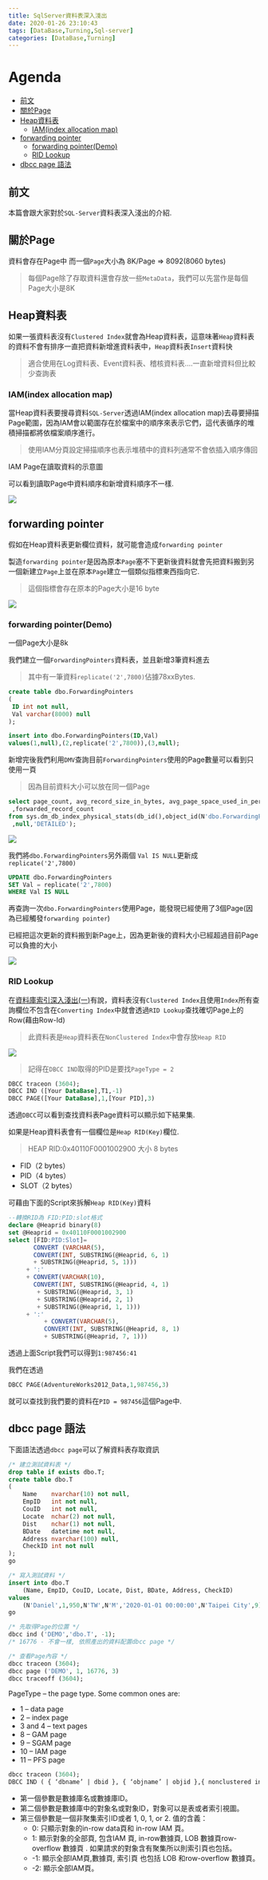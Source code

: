 ```yaml
---
title: SqlServer資料表深入淺出
date: 2020-01-26 23:10:43
tags: [DataBase,Turning,Sql-server]
categories: [DataBase,Turning]
---
```

# Agenda<!-- omit in toc -->
- [前文](#%e5%89%8d%e6%96%87)
- [關於Page](#%e9%97%9c%e6%96%bcpage)
- [Heap資料表](#heap%e8%b3%87%e6%96%99%e8%a1%a8)
  - [IAM(index allocation map)](#iamindex-allocation-map)
- [forwarding pointer](#forwarding-pointer)
  - [forwarding pointer(Demo)](#forwarding-pointerdemo)
  - [RID Lookup](#rid-lookup)
- [dbcc page 語法](#dbcc-page-%e8%aa%9e%e6%b3%95)

## 前文

本篇會跟大家對於`SQL-Server`資料表深入淺出的介紹.

## 關於Page

資料會存在Page中
而一個`Page`大小為 8K/Page => 8092(8060 bytes)

> 每個Page除了存取資料還會存放一些`MetaData`，我們可以先當作是每個Page大小是8K

## Heap資料表

如果一張資料表沒有`Clustered Index`就會為Heap資料表，這意味著`Heap`資料表的資料不會有排序一直把資料新增進資料表中，`Heap`資料表`Insert`資料快

> 適合使用在Log資料表、Event資料表、稽核資料表....一直新增資料但比較少查詢表

### IAM(index allocation map)

當Heap資料表要搜尋資料`SQL-Server`透過IAM(index allocation map)去尋要掃描Page範圍，因為IAM會以範圍存在於檔案中的順序來表示它們，這代表循序的堆積掃描都將依檔案順序進行。

> 使用IAM分頁設定掃描順序也表示堆積中的資料列通常不會依插入順序傳回

IAM Page在讀取資料的示意圖

可以看到讀取Page中資料順序和新增資料順序不一樣.

![](https://i.imgur.com/Qw8Kx1q.png)

## forwarding pointer

假如在Heap資料表更新欄位資料，就可能會造成`forwarding pointer`

製造`forwarding pointer`是因為原本`Page`塞不下更新後資料就會先把資料搬到另一個新建立`Page`上並在原本`Page`建立一個類似指標東西指向它.

> 這個指標會存在原本的Page大小是16 byte

![](https://i.imgur.com/5drfCFZ.png)

### forwarding pointer(Demo)

一個Page大小是8k

我們建立一個`ForwardingPointers`資料表，並且新增3筆資料進去

> 其中有一筆資料`replicate('2',7800)`佔據78xxBytes.

```sql
create table dbo.ForwardingPointers
(
 ID int not null,
 Val varchar(8000) null
);

insert into dbo.ForwardingPointers(ID,Val)
values(1,null),(2,replicate('2',7800)),(3,null);
```

新增完後我們利用`DMV`查詢目前`ForwardingPointers`使用的Page數量可以看到只使用一頁

> 因為目前資料大小可以放在同一個Page

```sql
select page_count, avg_record_size_in_bytes, avg_page_space_used_in_percent
 ,forwarded_record_count
from sys.dm_db_index_physical_stats(db_id(),object_id(N'dbo.ForwardingPointers'),0
 ,null,'DETAILED');
```

![](https://i.imgur.com/7F9Kmcg.png)

我們將`dbo.ForwardingPointers`另外兩個
`Val IS NULL`更新成`replicate('2',7800)`

```SQL
UPDATE dbo.ForwardingPointers
SET Val = replicate('2',7800)
WHERE Val IS NULL
```

再查詢一次`dbo.ForwardingPointers`使用Page，能發現已經使用了3個Page(因為已經觸發`forwarding pointer`)

已經把這次更新的資料搬到新Page上，因為更新後的資料大小已經超過目前Page可以負擔的大小

![](https://i.imgur.com/ZcgdAhc.png)

### RID Lookup

在[資料庫索引深入淺出(一)](https://isdaniel.github.io/DBIndex-1/)有說，資料表沒有`Clustered Index`且使用`Index`所有查詢欄位不包含在`Converting Index`中就會透過`RID Lookup`查找確切Page上的Row(藉由Row-Id)

> 此資料表是`Heap`資料表在`NonClustered Index`中會存放`Heap RID`

![](https://i.imgur.com/e87YROd.png)

> 記得在`DBCC IND`取得的PID是要找`PageType = 2`

```sql
DBCC traceon (3604);
DBCC IND ([Your DataBase],T1,-1)
DBCC PAGE([Your DataBase],1,[Your PID],3)
```

透過`DBCC`可以看到查找資料表Page資料可以顯示如下結果集.

如果是Heap資料表會有一個欄位是`Heap RID(Key)`欄位.

> HEAP RID:0x40110F0001002900
大小 8 bytes
* FID（2 bytes）
* PID（4 bytes）
* SLOT（2 bytes）

可藉由下面的Script來拆解`Heap RID(Key)`資料

```sql
--轉換RID為 FID:PID:slot格式
declare @Heaprid binary(8)
set @Heaprid = 0x40110F0001002900
select [FID:PID:Slot]=      
       CONVERT (VARCHAR(5),
       CONVERT(INT, SUBSTRING(@Heaprid, 6, 1)
       + SUBSTRING(@Heaprid, 5, 1)))
     + ':'
     + CONVERT(VARCHAR(10),
       CONVERT(INT, SUBSTRING(@Heaprid, 4, 1)
        + SUBSTRING(@Heaprid, 3, 1)
        + SUBSTRING(@Heaprid, 2, 1)
        + SUBSTRING(@Heaprid, 1, 1)))
     + ':'
          + CONVERT(VARCHAR(5),
          CONVERT(INT, SUBSTRING(@Heaprid, 8, 1)
          + SUBSTRING(@Heaprid, 7, 1)))
```

透過上面Script我們可以得到`1:987456:41`

我們在透過

```sql
DBCC PAGE(AdventureWorks2012_Data,1,987456,3)
```

就可以查找到我們要的資料在`PID = 987456`這個Page中.

## dbcc page 語法

下面語法透過`dbcc page`可以了解資料表存取資訊

```SQL
/* 建立測試資料表 */
drop table if exists dbo.T;
create table dbo.T
(
	Name	nvarchar(10) not null,
	EmpID	int not null,
	CouID	int not null,
	Locate	nchar(2) not null,
	Dist	nchar(1) not null,
	BDate	datetime not null,
	Address	nvarchar(100) null,
	CheckID	int not null
);
go

/* 寫入測試資料 */
insert into dbo.T
	(Name, EmpID, CouID, Locate, Dist, BDate, Address, CheckID)
values
	(N'Daniel',1,950,N'TW',N'M','2020-01-01 00:00:00',N'Taipei City',9);
go

/* 先取得Page的位置 */
dbcc ind ('DEMO','dbo.T', -1);
/* 16776 - 不會一樣, 依照產出的資料配置dbcc page */

/* 查看Page內容 */
dbcc traceon (3604);
dbcc page ('DEMO', 1, 16776, 3)
dbcc traceoff (3604);
```

PageType – the page type. Some common ones are:

* 1 – data page
* 2 – index page
* 3 and 4 – text pages
* 8 – GAM page
* 9 – SGAM page
* 10 – IAM page
* 11 – PFS page


```sql
dbcc traceon (3604);
DBCC IND ( { ‘dbname’ | dbid }, { ‘objname’ | objid },{ nonclustered indid | 1 | 0 | -1 | -2 } [, partition_number] )
```

* 第一個參數是數據庫名或數據庫ID。
* 第二個參數是數據庫中的對象名或對象ID，對象可以是表或者索引視圖。
* 第三個參數是一個非聚集索引ID或者 1, 0, 1, or 2. 值的含義：
    * 0: 只顯示對象的in-row data頁和 in-row IAM 頁。
    * 1: 顯示對象的全部頁, 包含IAM 頁, in-row數據頁, LOB 數據頁row-overflow 數據頁 . 如果請求的對象含有聚集所以則索引頁也包括。
    * -1: 顯示全部IAM頁,數據頁, 索引頁 也包括 LOB 和row-overflow 數據頁。
    * -2: 顯示全部IAM頁。
